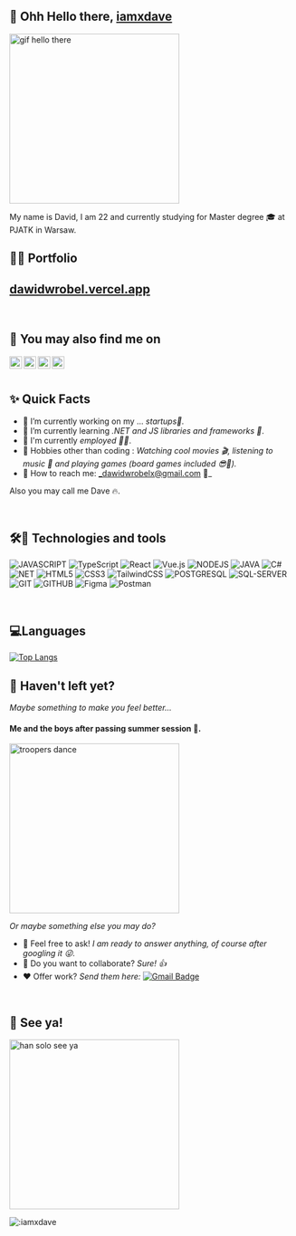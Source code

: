 ## 👋 Ohh Hello there, [iamxdave](https://github.com/iamxdave)

<img src="https://media1.giphy.com/media/xTiIzJSKB4l7xTouE8/giphy.gif" alt="gif hello there" height="300"/>


<br/>

<p>
  My name is David, I am 22 and currently studying for Master degree 🎓 at PJATK in Warsaw.
</p>

## 👨‍💻 Portfolio

## [dawidwrobel.vercel.app](https://dawidwrobel.vercel.app)

<br/>

## 👀 You may also find me on
<p>
  <a href="https://www.linkedin.com/in/iamxdave/">
    <img align="left" alt="Dave | LinkedIn" width="22px" src="https://seeklogo.com/images/L/linkedin-new-2020-logo-E14A5D55ED-seeklogo.com.png" />
  </a>
  <a href="mailto:dawidwrobelx@gmail.com">
    <img align="left" alt="Dave | Gmail" width="22px" src="https://seeklogo.com/images/G/gmail-new-2020-logo-32DBE11BB4-seeklogo.com.png" />
  </a>
  <a href="https://steamcommunity.com/profiles/76561198074374282/">
    <img align="left" alt="Dave | Steam" width="22px" src="https://seeklogo.com/images/S/steam-logo-73274B19E3-seeklogo.com.png" />
  </a>
  <a href="https://open.spotify.com/user/21hstacqbxrzyf65kpciup6dy">
    <img align="left" alt="Dave | Spotify" width="22px" src="https://seeklogo.com/images/S/spotify-2015-logo-560E071CB7-seeklogo.com.png?v=637903118310000000" />
  </a>
</p>

<br/>
<br/>

## ✨ Quick Facts

- 🔭 I’m currently working on my ... _startups🤯._
- 🌱 I’m currently learning _.NET and JS libraries and frameworks 💪_.
- 💼 I'm currently _employed 👨‍💼_.
- 🎿 Hobbies other than coding : _Watching cool movies 🎬, listening to music 🎵 and playing games (board games included 😎🎲)._
- 📮 How to reach me: _dawidwrobelx@gmail.com 🤙_

Also you may call me Dave 🔥.

<br/>

## 🛠🧰 Technologies and tools
![JAVASCRIPT](https://img.shields.io/badge/JAVASCRIPT-EFD81C?style=for-the-badge&logo=javascript&logoColor=black)
![TypeScript](https://img.shields.io/badge/typescript-%23007ACC.svg?style=for-the-badge&logo=typescript&logoColor=white) 
![React](https://img.shields.io/badge/react-%2320232a.svg?style=for-the-badge&logo=react&logoColor=%2361DAFB)
![Vue.js](https://img.shields.io/badge/Vue.js-35495E?style=for-the-badge&logo=vuedotjs&logoColor=4FC08D)
![NODEJS](https://img.shields.io/badge/node.js-6DA55F?style=for-the-badge&logo=node.js&logoColor=white)
![JAVA](https://img.shields.io/badge/Java-ED8B00?style=for-the-badge&logo=openjdk&logoColor=white)
![C#](https://img.shields.io/badge/C_SHARP-753091?style=for-the-badge&logo=csharp&logoColor=white)
![NET](https://img.shields.io/badge/.NET-5C2E91?style=for-the-badge&logo=.net&logoColor=white)
![HTML5](https://img.shields.io/badge/HTML5-E34F26?style=for-the-badge&logo=html5&logoColor=white)
![CSS3](https://img.shields.io/badge/CSS3-1572B6?style=for-the-badge&logo=css3&logoColor=white)
![TailwindCSS](https://img.shields.io/badge/tailwindcss-%2338B2AC.svg?style=for-the-badge&logo=tailwind-css&logoColor=white)
![POSTGRESQL](https://img.shields.io/badge/postgresql-%2300f.svg?style=for-the-badge&logo=postgresql&logoColor=white) 
![SQL-SERVER](https://img.shields.io/badge/SQL_SERVER-0078D4?style=for-the-badge&logo=microsoft-sql-server&logoColor=white)
![GIT](https://img.shields.io/badge/GIT-F05033?style=for-the-badge&logo=git&logoColor=white)
![GITHUB](https://img.shields.io/badge/GITHUB-1A1D21?style=for-the-badge&logo=github&logoColor=white)
![Figma](https://img.shields.io/badge/figma-%23F24E1E.svg?style=for-the-badge&logo=figma&logoColor=white)
![Postman](https://img.shields.io/badge/Postman-FF6C37?style=for-the-badge&logo=postman&logoColor=white)


<br/>

## 💻Languages

[![Top Langs](https://github-readme-stats.vercel.app/api/top-langs/?username=iamxdave&layout=compact&theme=nightowl&langs_count=10)](https://github.com/anuraghazra/github-readme-stats)

## 🤔 Haven't left yet?

_Maybe something to make you feel better..._

#### Me and the boys after passing summer session 🤣.

<img src="https://c.tenor.com/1a6SagucLd0AAAAd/storm-trooper.gif" alt="troopers dance" height="300"/>

_Or maybe something else you may do?_

- 💬 Feel free to ask! _I am ready to answer anything, of course after googling it 😜._
- 🤝 Do you want to collaborate? _Sure! 👍_
- ❤️ Offer work? _Send them here:_ [![Gmail Badge](https://img.shields.io/badge/dawidwrobelx@gmail.com-c14438?style=flat-square&logo=Gmail&logoColor=white&link=mailto:dawidwrobelx@gmail.com)](mailto:dawidwrobelx@gmail.com)

<br/>

## 👋 See ya! 
<img src="https://c.tenor.com/eM3kX8ev524AAAAC/star-wars-han-solo.gif" alt="han solo see ya" height="300"/>

<br/>

![:iamxdave](https://count.getloli.com/get/@:iamxdave?theme=asoul)

